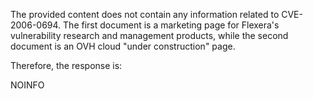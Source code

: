 The provided content does not contain any information related to CVE-2006-0694. The first document is a marketing page for Flexera's vulnerability research and management products, while the second document is an OVH cloud "under construction" page.

Therefore, the response is:

NOINFO